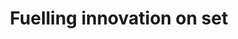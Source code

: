 ---
layout: post
title: Fuelling innovation on set
description: Lorem ipsum dolor sit amet, consectetur adipisicing elit, sed do eiusmod tempor incididunt ut labore et dolore magna aliqua.
podcastBytes: 50
podcastDuration: 5
keywords:
- Lorem
- ipsum
- dolor
- sit
- amet
podcastSeason: 1
podcastEpisode: 4
---